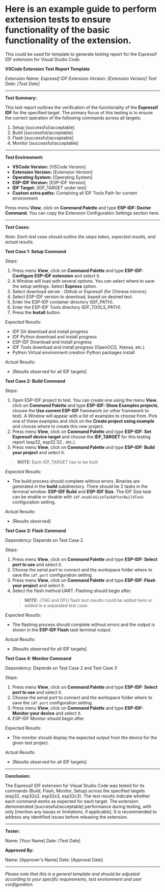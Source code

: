 # Here is an example guide to perform extension tests to ensure functionality of the basic functionality of the extension.

This could be used for template to generate testing report for the Espressif IDF extension for Visual Studio Code.

**VSCode Extension Test Report Template**

_Extension Name: Espressif IDF_
_Extension Version: [Extension Version]_
_Test Date: [Test Date]_

---

**Test Summary:**

This test report outlines the verification of the functionality of the **Espressif IDF** for the specified target. The primary focus of this testing is to ensure the correct operation of the following commands across all targets:

1. Setup [successful/acceptable]
2. Build [successful/acceptable]
3. Flash [successful/acceptable]
4. Monitor [successful/acceptable]

---

**Test Environment:**

- **VSCode Version:** [VSCode Version]
- **Extension Version:** [Extension Version]
- **Operating System:** [Operating System]
- **ESP-IDF Version:** [ESP-IDF Version]
- **IDF Target:** [IDF_TARGET under test]
- **Custom extra paths:** Containing all IDF Tools Path for current environment

Press menu **View**, click on **Command Palette** and type **ESP-IDF: Doctor Command**. You can copy the Extension Configuration Settings section here.

---

**Test Cases:**

_Note: Each test case should outline the steps taken, expected results, and actual results._

**Test Case 1: Setup Command**

_Steps:_

1. Press menu **View**, click on **Command Palette** and type **ESP-IDF: Configure ESP-IDF extension** and select it.
2. A Window will load with several options. You can select where to save the setup settings. Select **Express** option.
3. Select download server : Github or Espressif (for Chinese mirrors).
4. Select ESP-IDF version to download, based on desired test.
5. Enter the ESP-IDF container directory (IDF_PATH).
6. Enter the ESP-IDF Tools directory (IDF_TOOLS_PATH).
7. Press the **Install** button.

_Expected Results:_

- IDF Git download and install progress
- IDF Python download and install progress
- ESP-IDF Download and install progress
- IDF Tools download and install progress (OpenOCD, Xtensa, etc.)
- Python Virtual environment creation Python packages install

_Actual Results:_

- [Results observed for all IDF targets]

**Test Case 2: Build Command**

_Steps:_

1. Open ESP-IDF project to test. You can create one using the menu **View**, click on **Command Palette** and type **ESP-IDF: Show Examples projects**, choose the **Use current ESP-IDF** framework (or other framework to test). A Window will appear with a list of examples to choose from. Pick one of these examples and click on the **Create project using example <name>** and choose where to create this new project.
2. Press menu **View**, click on **Command Palette** and type **ESP-IDF: Set Espressif device target** and choose the **IDF_TARGET** for this testing report (esp32, esp32 S2 , etc.).
3. Press menu **View**, click on **Command Palette** and type **ESP-IDF: Build your project** and select it.

> **NOTE**: Each IDF_TARGET has to be built

_Expected Results:_

- The build process should complete without errors. Binaries are generated in the **build** subdirectory. There should be 2 tasks in the terminal window: **ESP-IDF Build** and **ESP-IDF Size**. The IDF Size task can be enable or disable with `idf.enableSizeTaskAfterBuildTask` configuration setting.

_Actual Results:_

- [Results observed]

**Test Case 3: Flash Command**

_Dependency_: Depends on Test Case 2

_Steps:_

1. Press menu **View**, click on **Command Palette** and type **ESP-IDF: Select port to use** and select it.
2. Choose the serial port to connect and the workspace folder where to save the `idf.port` configuration setting.
3. Press menu **View**, click on **Command Palette** and type **ESP-IDF: Flash your project** and select it.
4. Select the flash method UART. Flashing should begin after.
   > **NOTE:** JTAG and DFU flash test results could be added here or added in a separated test case.

_Expected Results:_

- The flashing process should complete without errors and the output is shown in the **ESP-IDF Flash** task terminal output.

_Actual Results:_

- [Results observed for all IDF targets]

**Test Case 4: Monitor Command**

_Dependency_: Depends on Test Case 2 and Test Case 3

_Steps:_

1. Press menu **View**, click on **Command Palette** and type **ESP-IDF: Select port to use** and select it.
2. Choose the serial port to connect and the workspace folder where to save the `idf.port` configuration setting.
3. Press menu **View**, click on **Command Palette** and type **ESP-IDF: Monitor your device** and select it.
4. ESP-IDF Monitor should begin after.

_Expected Results:_

- The monitor should display the expected output from the device for the given test project.

_Actual Results:_

- [Results observed for all IDF targets]

---

**Conclusion:**

The Espressif IDF extension for Visual Studio Code was tested for its commands (Build, Flash, Monitor, Setup) across the specified targets (esp32, esp32s2, esp32s3, esp32c3). The test results indicate whether each command works as expected for each target. The extension demonstrated [successful/acceptable] performance during testing, with only [mention any issues or limitations, if applicable]. It is recommended to address any identified issues before releasing the extension.

---

**Tester:**

Name: [Your Name]
Date: [Test Date]

**Approved By:**

Name: [Approver's Name]
Date: [Approval Date]

---

_Please note that this is a general template and should be adjusted according to your specific requirements, test environment and user configuration._
